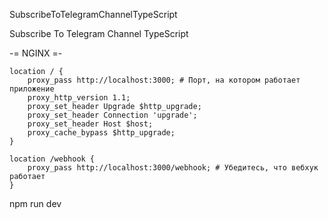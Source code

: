 SubscribeToTelegramChannelTypeScript

Subscribe To Telegram Channel TypeScript

-= NGINX =-

    location / {
        proxy_pass http://localhost:3000; # Порт, на котором работает приложение
        proxy_http_version 1.1;
        proxy_set_header Upgrade $http_upgrade;
        proxy_set_header Connection 'upgrade';
        proxy_set_header Host $host;
        proxy_cache_bypass $http_upgrade;
    }

    location /webhook {
        proxy_pass http://localhost:3000/webhook; # Убедитесь, что вебхук работает
    }

npm run dev
